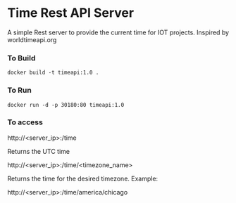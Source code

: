 
# Time Rest API Server
A simple Rest server to provide the current time for IOT projects.  Inspired by worldtimeapi.org

### To Build
`docker build -t timeapi:1.0 .`

### To Run
`docker run -d -p 30180:80 timeapi:1.0`

### To access
http://<server_ip>:<port>/time

Returns the UTC time

http://<server_ip>:<port>/time/<timezone_name>

Returns the time for the desired timezone.  Example:

http://<server_ip>:<port>/time/america/chicago